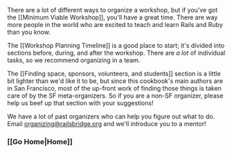 There are a lot of different ways to organize a workshop, but if you've got the [[Minimum Viable Workshop]], you'll have a great time. There are way more people in the world who are excited to teach and learn Rails and Ruby than you know.

The [[Workshop Planning Timeline]] is a good place to start; it's divided into sections before, during, and after the workshop. There are *a lot* of individual tasks, so we recommend organizing in a team.

The [[Finding space, sponsors, volunteers, and students]] section is a little bit lighter than we'd like it to be, but since this cookbook's main authors are in San Francisco, most of the up-front work of finding those things is taken care of by the SF meta-organizers. So if you are a non-SF organizer, please help us beef up that section with your suggestions!

We have a lot of past organizers who can help you figure out what to do. Email organizing@railsbridge.org and we'll introduce you to a mentor!

### [[Go Home|Home]]